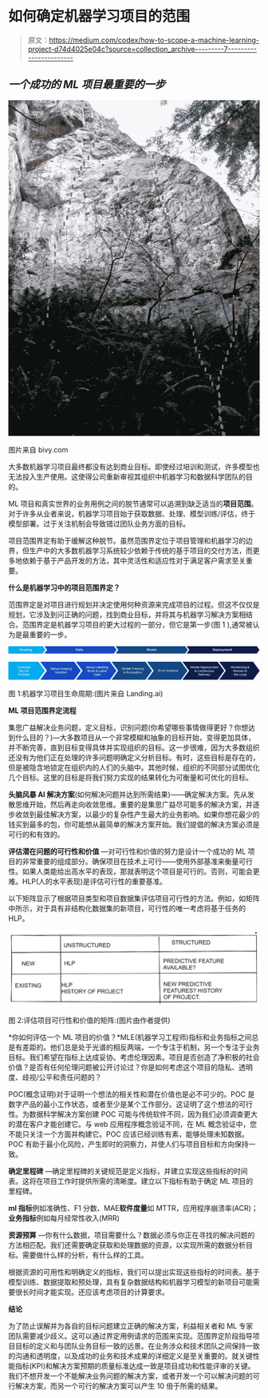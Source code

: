 # 如何确定机器学习项目的范围

> 原文：<https://medium.com/codex/how-to-scope-a-machine-learning-project-d74d4025e04c?source=collection_archive---------7----------------------->

## *一个成功的 ML 项目最重要的一步*

![](img/3e3f8457cd4771cbeb7b320654db30c4.png)

图片来自 bivy.com

大多数机器学习项目最终都没有达到商业目标。即使经过培训和测试，许多模型也无法投入生产使用。这使得公司重新审视其组织中机器学习和数据科学团队的目的。

ML 项目和真实世界的业务用例之间的脱节通常可以追溯到缺乏适当的**项目范围**。对于许多从业者来说，机器学习项目始于获取数据、处理、模型训练/评估，终于模型部署。过于关注机制会导致错过团队业务方面的目标。

项目范围界定有助于缓解这种脱节。虽然范围界定位于项目管理和机器学习的边界，但生产中的大多数机器学习系统较少依赖于传统的基于项目的交付方法，而更多地依赖于基于产品开发的方法，其中灵活性和适应性对于满足客户需求至关重要。

**什么是机器学习中的项目范围界定？**

范围界定是对项目进行规划并决定使用何种资源来完成项目的过程。但这不仅仅是规划，它涉及到问正确的问题，找到商业目标，并将其与机器学习解决方案相结合。范围界定是机器学习项目的更大过程的一部分，但它是第一步(图 1 ),通常被认为是最重要的一步。

![](img/c926ffae8f360f9920dad99803f94570.png)

图 1:机器学习项目生命周期:(图片来自 Landing.ai)

**ML 项目范围界定流程**

集思广益解决业务问题，定义目标，识别问题(你希望哪些事情做得更好？你想达到什么目的？)—大多数项目从一个非常模糊和抽象的目标开始，变得更加具体，并不断完善，直到目标变得具体并实现组织的目标。这一步很难，因为大多数组织还没有为他们正在处理的许多问题明确定义分析目标。有时，这些目标是存在的，但是被隐含地锁定在组织内的人们的头脑中。其他时候，组织的不同部分试图优化几个目标。这里的目标是将我们努力实现的结果转化为可衡量和可优化的目标。

**头脑风暴 AI 解决方案**(如何解决问题并达到所需结果)——确定解决方案。先从发散思维开始，然后再走向收敛思维。重要的是集思广益尽可能多的解决方案，并逐步收敛到最佳解决方案，以最少的复杂性产生最大的业务影响。如果你想花最少的钱买到最多的包，你可能想从最简单的解决方案开始。我们提倡的解决方案必须是可行的和有效的。

**评估潜在问题的可行性和价值** —对可行性和价值的努力是设计一个成功的 ML 项目的非常重要的组成部分。确保项目在技术上可行——使用外部基准来衡量可行性。如果人类能给出高水平的表现，那就表明这个项目是可行的。否则，可能会更难。HLP(人的水平表现)是评估可行性的重要基准。

以下矩阵显示了根据项目类型和项目数据集评估项目可行性的方法。例如，如矩阵中所示，对于具有非结构化数据集的新项目，可行性的唯一考虑将基于任务的 HLP。

![](img/01ed0418de4257848404bf03f3d09b18.png)

图 2:评估项目可行性和价值的矩阵:(图片由作者提供)

*你如何评估一个 ML 项目的价值？*MLE(机器学习工程师)指标和业务指标之间总是有差距的。他们总是处于光谱的相反两端，一个专注于机制，另一个专注于业务目标。我们希望在指标上达成妥协。考虑伦理因素。项目是否创造了净积极的社会价值？是否有任何伦理问题被公开讨论过？你是如何考虑这个项目的隐私、透明度、歧视/公平和责任问题的？

POC(概念证明)对于证明一个想法的相关性和潜在价值也是必不可少的。POC 是数字产品的最小工作状态，或者至少是某个工作部分。这证明了这个想法的可行性。为数据科学解决方案创建 POC 可能与传统软件不同，因为我们必须调查更大的潜在客户才能创建它。与 web 应用程序概念验证不同，在 ML 概念验证中，您不能只关注一个方面并构建它。POC 应该已经训练有素，能够处理未知数据。POC 有助于最小化风险，产生即时的洞察力，并使人们与项目目标和方向保持一致。

**确定里程碑** —确定里程碑的关键规范是定义指标，并建立实现这些指标的时间表。这将在项目工作时提供所需的清晰度。建立以下指标有助于确定 ML 项目的里程碑。

**ml 指标**例如准确性、F1 分数、MAE**软件度量**如 MTTR，应用程序崩溃率(ACR)；**业务指标**例如每月经常性收入(MRR)

**资源预算** —你有什么数据，项目需要什么？数据必须与你正在寻找的解决问题的方法相匹配。我们还需要确定获取和处理数据的资源，以实现所需的数据分析目标。需要做什么样的分析，有什么样的工具。

根据资源的可用性和明确定义的指标，我们可以提出实现这些指标的时间表。基于模型训练、数据提取和预处理，具有复杂数据结构和机器学习模型的新项目可能需要很长时间才能实现。还应该考虑项目的计算要求。

**结论**

为了防止误解并为各自的目标问题建立正确的解决方案，利益相关者和 ML 专家团队需要减少歧义。这可以通过界定用例请求的范围来实现。范围界定阶段指导项目目标的定义和与团队业务目标一致的远景。在业务涉众和技术团队之间保持一致的沟通和透明度，以及成功的业务和技术成果的详细定义是至关重要的。就关键性能指标(KPI)和解决方案预期的质量标准达成一致是项目成功和性能评审的关键。我们不想开发一个不能解决业务问题的解决方案，或者开发一个可以解决问题的可行解决方案，而另一个可行的解决方案可以产生 10 倍于所需的结果。